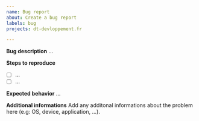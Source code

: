 ```yaml
---
name: Bug report
about: Create a bug report
labels: bug
projects: dt-devloppement.fr

---
```


**Bug description**
...

**Steps to reproduce**

- [ ] ...
- [ ] ...

**Expected behavior**
...

**Additional informations**
Add any additonal informations about the problem here (e.g: OS, device, application, ...).
